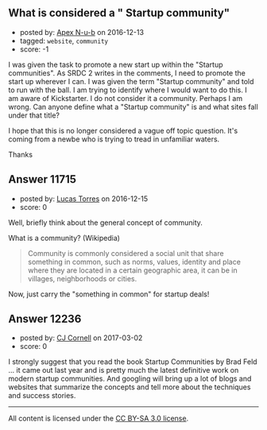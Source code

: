## What is considered a " Startup community"

- posted by: [Apex N-u-b](https://stackexchange.com/users/7796589/apex-n-u-b) on 2016-12-13
- tagged: `website`, `community`
- score: -1

<p>I was given the task to promote a new start up within the "Startup communities". As  SRDC 2 writes in the comments, I need to promote the start up wherever I can. I was given the term "Startup community" and told to run with the ball. I am trying to identify where I would want to do this. I am aware of Kickstarter. I do not consider it a community. Perhaps I am wrong. Can anyone define what a "Startup community" is and what sites fall under that title?</p>

<p>I hope that this is no longer considered a vague off topic question. It's coming from a newbe who is trying to tread in unfamiliar waters.</p>

<p>Thanks</p>



## Answer 11715

- posted by: [Lucas Torres](https://stackexchange.com/users/5780883/lucas-torres) on 2016-12-15
- score: 0

<p>Well, briefly think about the general concept of community.</p>

<p>What is a community? (Wikipedia)</p>

<blockquote>
  <p>Community is commonly considered a social unit that share something in
  common, such as norms, values, identity and place where they are
  located in a certain geographic area, it can be in villages,
  neighborhoods or cities.</p>
</blockquote>

<p>Now, just carry the "something in common" for startup deals!</p>



## Answer 12236

- posted by: [CJ Cornell](https://stackexchange.com/users/526591/cj-cornell) on 2017-03-02
- score: 0

<p>I strongly suggest that you read the book Startup Communities by Brad Feld ... it came out last year and is pretty much the latest definitive work on modern startup communities. And googling will bring up a lot of blogs and websites that summarize the concepts and tell more about the techniques and success stories.</p>




---

All content is licensed under the [CC BY-SA 3.0 license](https://creativecommons.org/licenses/by-sa/3.0/).
